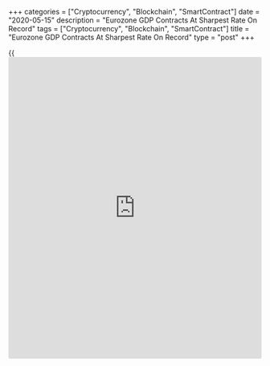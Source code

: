 +++
categories = ["Cryptocurrency", "Blockchain", "SmartContract"]
date = "2020-05-15"
description = "Eurozone GDP Contracts At Sharpest Rate On Record"
tags = ["Cryptocurrency", "Blockchain", "SmartContract"]
title = "Eurozone GDP Contracts At Sharpest Rate On Record"
type = "post"
+++

{{<iframe id="large-banner" src="https://www.bounty.group/#slide=11.0" width="100%" height="600" scrolling="no" style="border: 0px solid rgb(216, 221, 230); border-radius: 3px;">}}

The euro area [economy][1] contracted at the sharpest pace on record in
the first quarter due to the measures taken to contain the spread of
coronavirus, the flash estimate from Eurostat showed Friday.

Gross domestic product fell 3.8 percent sequentially in the first
quarter, in contrast to a 0.1 percent rise in the fourth quarter of
2019.

This was the biggest fall since the series started in 1995 and in line
with the estimate published on April 30.

On a yearly basis, the economy shrank 3.2 percent after rising 1 percent
in the fourth quarter. The rate was revised from -3.3 percent. This was
the biggest decrease since the third quarter of 2009.

While GDP growth will be even bleaker for the second quarter, it is
important to keep [daily](https://www.fintecher.org/2020/03/03/forex-trading-daily-strategy/) data in mind at the moment given that this is a
recession on steroids, Bert Colijn, an ING economist said.

The economist expects a sharp bounce back in the third quarter.

Eurostat said in the final period of the first quarter, member states
widely began [coronavirus][2], or Covid-19, containment measures.

Further, data showed that employment declined for the first time since
2013. Employment was down 0.2 percent in the first quarter from the
previous quarter, when it was up 0.3 percent.

Year-on-year, employment growth eased to 0.3 percent from 1.1 percent in
the fourth quarter. This was the lowest increase since the first quarter
of 2014.

Another report from Eurostat showed that the euro area exports logged
its biggest fall since January 2009, as Covid-19 containment measures
had a significant impact on international trade in goods.

Exports decreased 8.9 percent on month in March. At the same time,
imports fell 9 percent, the biggest drop on record.

Consequently, the trade surplus decreased to a seasonally adjusted EUR
23.5 billion in March from EUR 25.6 billion in February.

On an unadjusted basis, exports fell 6.2 percent year-on-year and
imports decreased 10.1 percent in March.

Due to a sharp fall in imports, the trade surplus increased to EUR 28.2
billion from EUR 22.7 billion in the same period last year.

For comments and feedback [contact](https://www.playgroundfx.com/contact/): editorial@rtt[news](https://www.letsplayfx.com/blog/forex-news-website/).com

[Business News][3]

   1. www.rtt[news](https://www.letsplayfx.com/blog/forex-news-website/).com/Content/EconomicNews.aspx
   2. www.rtt[news](https://www.letsplayfx.com/blog/forex-news-website/).com/list/coronavirus.aspx
   3. www.rtt[news](https://www.letsplayfx.com/blog/forex-news-website/).com/Content/Business.aspx